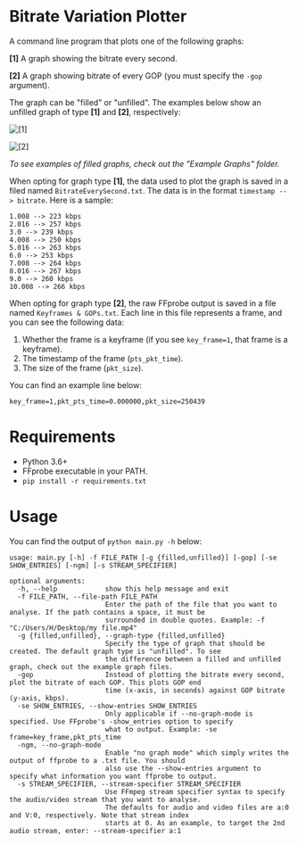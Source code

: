 # Bitrate Variation Plotter
A command line program that plots one of the following graphs:

**[1]** A graph showing the bitrate every second.

**[2]** A graph showing bitrate of every GOP (you must specify the `-gop` argument).

The graph can be "filled" or "unfilled". The examples below show an unfilled graph of type **[1]** and **[2]**, respectively:

![[1]](https://github.com/CrypticSignal/bitrate-variation-plotter/blob/main/Example%20Graphs/Bitrate%20every%20second%20(unfilled).png)

![[2]](https://github.com/CrypticSignal/bitrate-variation-plotter/blob/main/Example%20Graphs/GOP%20bitrates%20(unfilled).png)

*To see examples of filled graphs, check out the "Example Graphs" folder.* 

When opting for graph type **[1]**, the data used to plot the graph is saved in a filed named `BitrateEverySecond.txt`. The data is in the format `timestamp --> bitrate`. Here is a sample:
```
1.008 --> 223 kbps
2.016 --> 257 kbps
3.0 --> 239 kbps
4.008 --> 250 kbps
5.016 --> 263 kbps
6.0 --> 253 kbps
7.008 --> 264 kbps
8.016 --> 267 kbps
9.0 --> 260 kbps
10.008 --> 266 kbps
```
When opting for graph type **[2]**, the raw FFprobe output is saved in a file named `Keyframes & GOPs.txt`. Each line in this file represents a frame, and you can see the following data:
1. Whether the frame is a keyframe (if you see `key_frame=1`, that frame is a keyframe).
2. The timestamp of the frame (`pts_pkt_time`).
3. The size of the frame (`pkt_size`).

You can find an example line below:

`key_frame=1,pkt_pts_time=0.000000,pkt_size=250439`

# Requirements 
- Python 3.6+
- FFprobe executable in your PATH.
- `pip install -r requirements.txt`

# Usage
You can find the output of `python main.py -h` below:
```
usage: main.py [-h] -f FILE_PATH [-g {filled,unfilled}] [-gop] [-se SHOW_ENTRIES] [-ngm] [-s STREAM_SPECIFIER]

optional arguments:
  -h, --help            show this help message and exit
  -f FILE_PATH, --file-path FILE_PATH
                        Enter the path of the file that you want to analyse. If the path contains a space, it must be
                        surrounded in double quotes. Example: -f "C:/Users/H/Desktop/my file.mp4"
  -g {filled,unfilled}, --graph-type {filled,unfilled}
                        Specify the type of graph that should be created. The default graph type is "unfilled". To see
                        the difference between a filled and unfilled graph, check out the example graph files.
  -gop                  Instead of plotting the bitrate every second, plot the bitrate of each GOP. This plots GOP end
                        time (x-axis, in seconds) against GOP bitrate (y-axis, kbps).
  -se SHOW_ENTRIES, --show-entries SHOW_ENTRIES
                        Only applicable if --no-graph-mode is specified. Use FFprobe's -show_entries option to specify
                        what to output. Example: -se frame=key_frame,pkt_pts_time
  -ngm, --no-graph-mode
                        Enable "no graph mode" which simply writes the output of ffprobe to a .txt file. You should
                        also use the --show-entries argument to specify what information you want ffprobe to output.
  -s STREAM_SPECIFIER, --stream-specifier STREAM_SPECIFIER
                        Use FFmpeg stream specifier syntax to specify the audio/video stream that you want to analyse.
                        The defaults for audio and video files are a:0 and V:0, respectively. Note that stream index
                        starts at 0. As an example, to target the 2nd audio stream, enter: --stream-specifier a:1
```